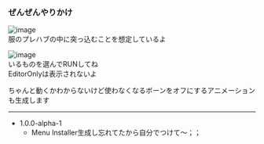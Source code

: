 ### ぜんぜんやりかけ

![image](https://github.com/Gomorroth/MAExpressionGenerator/assets/70315656/70f57cee-d173-4ca8-b2c1-18353f6a00ec)  
服のプレハブの中に突っ込むことを想定しているよ

![image](https://github.com/Gomorroth/MAExpressionGenerator/assets/70315656/c66e0d83-9cbf-4e1e-984f-8f157e73f4f8)  
いるものを選んでRUNしてね  
EditorOnlyは表示されないよ  

ちゃんと動くかわからないけど使わなくなるボーンをオフにするアニメーションも生成します

----

- 1.0.0-alpha-1
  - Menu Installer生成し忘れてたから自分でつけて～；；
